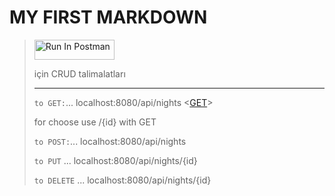 # **MY FIRST MARKDOWN**

>[<img src="https://run.pstmn.io/button.svg" alt="Run In Postman" style="width: 128px; height: 32px;">](https://god.gw.postman.com/run-collection/35966884-efd54b59-96df-4a5e-8365-d5d58d4cfe8e?action=collection%2Ffork&source=rip_markdown&collection-url=entityId%3D35966884-efd54b59-96df-4a5e-8365-d5d58d4cfe8e%26entityType%3Dcollection%26workspaceId%3D4134ed20-7524-4ee5-9948-92c088c6ae6f)
>
>için CRUD talimalatları
>***
>`to GET:`... localhost:8080/api/nights
<[GET](http://localhost:8080/api/nights)>
>
> for choose use /{id} with GET 
> 
>`to POST:`... localhost:8080/api/nights
>
>`to PUT`
> ... localhost:8080/api/nights/{id}
> 
>`to DELETE`
> ... localhost:8080/api/nights/{id}
> 